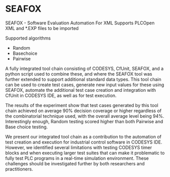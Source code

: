 # SEAFOX

SEAFOX - Software Evaluation Automation For XML
Supports PLCOpen XML and *.EXP files to be imported

Supported algorithms
  - Random
  - Basechoice
  - Pairwise

A fully integrated tool chain consisting of CODESYS, CfUnit, SEAFOX, and a python script used to combine these, and where the SEAFOX tool was further extended to support additional standard data types. This tool chain can be used to create test cases, generate new input values for these using SEAFOX, automate the additional test case creation and integration with CfUnit in CODESYS IDE, as well as for test execution. 

The results of the experiment show that test cases generated by this tool chain achieved on average 90% decision coverage or higher regardless of the combinatorial technique used, with the overall average level being 94%. Interestingly enough, Random testing scored higher than both Pairwise and Base choice testing.

We present our integrated tool chain as a contribution to the automation of test creation and execution for industrial control software in CODESYS IDE. However, we identified several limitations with testing CODESYS timer blocks and when executing larger test suites that can make it problematic to fully test PLC programs in a real-time simulation environment. These challenges should be investigated further by both researchers and practitioners.
